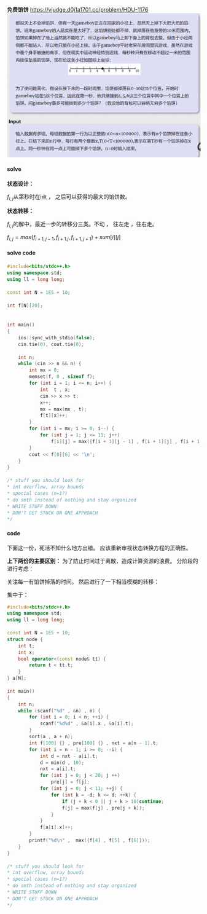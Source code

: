 **免费馅饼**
https://vjudge.d0j1a1701.cc/problem/HDU-1176
![image-20230402135214651](image-20230402135214651.png)

#### solve

**状态设计：**

$f_{i , j}$从第秒时在i点 ， 之后可以获得的最大的馅饼数。

**状态转移：**

$f_{i , j}$的解中，最近一步的转移分三类。不动 ， 往左走 ，往右走。

$f_{i , j} = max(f_{i + 1, j - 1} , f_{i + 1 . j} , f_{i + 1 , j + 1}) + sum[i][j]$

#### solve code

```cpp
#include<bits/stdc++.h>
using namespace std;
using ll = long long;

const int N = 1E5 + 10;

int f[N][20];


int main()
{
	ios::sync_with_stdio(false);
	cin.tie(0), cout.tie(0);

	int n;
	while (cin >> n && n) {
		int mx = 0;
		memset(f, 0 , sizeof f);
		for (int i = 1; i <= n; i++) {
			int  t , x;
			cin >> x >> t;
			x++;
			mx = max(mx , t);
			f[t][x]++;
		}
		for (int i = mx; i >= 0; i--) {
			for (int j = 1; j <= 11; j++)
				f[i][j] = max({f[i + 1][j - 1] , f[i + 1][j] , f[i + 1][j + 1]}) + f[i][j];
		}
		cout << f[0][6] << '\n';
	}
}

/* stuff you should look for
* int overflow, array bounds
* special cases (n=1?)
* do smth instead of nothing and stay organized
* WRITE STUFF DOWN
* DON'T GET STUCK ON ONE APPROACH
*/
```

#### code

下面这一份，死活不知什么地方出错。
应该重新审视状态转换方程的正确性。

**上下两份的主要区别：**
为了防止时间过于离散，造成计算资源的浪费。
分阶段的进行考虑：

关注每一有馅饼掉落的时间。
然后进行了一下相当模糊的转移：

集中于：

```cpp
#include<bits/stdc++.h>
using namespace std;
using ll = long long;

const int N = 1E5 + 10;
struct node {
	int t;
	int x;
	bool operator<(const node& tt) {
		return t < tt.t;
	}
} a[N];

int main()
{
	int n;
	while (scanf("%d" , &n) , n) {
		for (int i = 0; i < n; ++i) {
			scanf("%d%d" , &a[i].x , &a[i].t);
		}
		sort(a , a + n);
		int f[100] {} , pre[100] {} , nxt = a[n - 1].t;
		for (int i = n - 1; i >= 0; --i) {
			int d = nxt - a[i].t;
			d = min(d , 10);
			nxt = a[i].t;
			for (int j = 0; j < 20; j ++)
				pre[j] = f[j];
			for (int j = 0; j < 11; ++j) {
				for (int k = -d; k <= d; ++k) {
					if (j + k < 0 || j + k > 10)continue;
					f[j] = max(f[j] , pre[j + k]);
				}
			}
			f[a[i].x]++;
		}
		printf("%d\n" ,  max({f[4] , f[5] , f[6]}));
	}
}

/* stuff you should look for
* int overflow, array bounds
* special cases (n=1?)
* do smth instead of nothing and stay organized
* WRITE STUFF DOWN
* DON'T GET STUCK ON ONE APPROACH
*/
```
